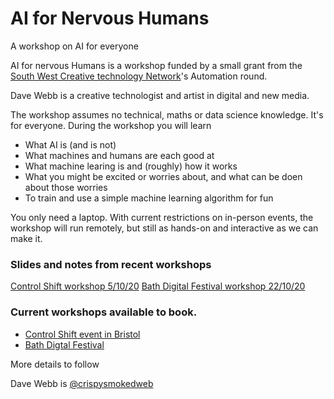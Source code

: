 # AI for Nervous Humans
A workshop on AI for everyone

AI for nervous Humans is a workshop funded by a small grant from the [South West Creative technology Network](https://www.swctn.org.uk/)'s Automation round.

Dave Webb is a creative technologist and artist in digital and new media.

The workshop assumes no technical, maths or data science knowledge. It's for everyone.
During the workshop you will learn
- What AI is (and is not)
- What machines and humans are each good at
- What machine learing is and (roughly) how it works
- What you might be excited or worries about, and what can be doen about those worries
- To train and use a simple machine learning algorithm for fun

You only need a laptop.
With current restrictions on in-person events, the workshop will run remotely, but still as hands-on and interactive as we can make it.

### Slides and notes from recent workshops
[Control Shift workshop 5/10/20](https://github.com/cranbim/AI-for-nervous-humans/blob/master/Notes%20from%20Control%20Shift%20workshop%20051020.md)
[Bath Digital Festival workshop 22/10/20](https://github.com/cranbim/AI-for-nervous-humans/blob/master/Notes%20from%20BDF%20Workshop%2022%20October%202020.md)

### Current workshops available to book.
- [Control Shift event in Bristol](https://www.control-shift.network/programme.html)
- [Bath Digtal Festival](https://bathdigitalfestival.co.uk/)

More details to follow

Dave Webb is [@crispysmokedweb](https://www.instagram.com/crispysmokedweb/)


